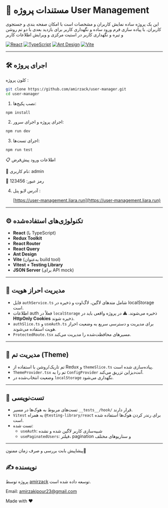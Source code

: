 # 📘 مستندات پروژه User Management

این یک پروژه ساده نمایش کاربران و مشخصات است با امکان صفحه بندی و جستجوی کاربران.
با پیاده سازی فرم ورود ساده و نگهداری کاربر برای بازدید بعدی
با دو تم روشن و تیره
و نگهداری کاربر در استیت مرکزی و ویرایش اطلاعات کاربر

[![React](https://img.shields.io/badge/React-18.0+-61DAFB?style=for-the-badge&logo=react&logoColor=black)](https://reactjs.org/)
[![TypeScript](https://img.shields.io/badge/TypeScript-5.0+-3178C6?style=for-the-badge&logo=typescript&logoColor=white)](https://www.typescriptlang.org/)
[![Ant Design](https://img.shields.io/badge/Ant_Design-5.0+-0170FE?style=for-the-badge&logo=antdesign&logoColor=white)](https://ant.design/)
[![Vite](https://img.shields.io/badge/Vite-5.0+-646CFF?style=for-the-badge&logo=vite&logoColor=white)](https://vitejs.dev/)

---

## 🛠 اجرای پروژه

کلون پروژه :

```bash
git clone https://github.com/amirzack/user-manager.git
cd user-manager
```

1. نصب پکیج‌ها:

```bash
npm install
```

2. اجرای پروژه و اجرای سرور:

```bash
npm run dev
```

3. اجرای تست‌ها:

```bash
npm run test
```

📋 اطلاعات ورود پیش‌فرض

👤 نام کاربری: admin

🔐 رمز عبور: 123456

4. آدرس لایو پنل :

   [https://user-management.liara.run](https://user-management.liara.run)

---

## ⚙️ تکنولوژی‌های استفاده‌شده

- **React** (با TypeScript)
- **Redux Toolkit**
- **React Router**
- **React Query**
- **Ant Design**
- **Vite** (به‌عنوان build tool)
- **Vitest + Testing Library**
- **JSON Server** (برای API mock)

---

## 🔐 مدیریت احراز هویت

- فایل `authService.ts` شامل متدهای لاگین، لاگ‌اوت و ذخیره در localStorage است.
- اطلاعات auth فعلاً در `localStorage` ذخیره می‌شوند.
  ⚠️ در پروژه واقعی باید در **HttpOnly Cookies** ذخیره شوند.
- `authSlice.ts` و `useAuth.ts` برای مدیریت و دسترسی سریع به وضعیت احراز هویت استفاده می‌شوند.
- `ProtectedRoute.tsx` مسیرهای محافظت‌شده را مدیریت می‌کند.

---

## 🎨 مدیریت تم (Theme)

- تم تاریک/روشن با استفاده از Redux و `themeSlice.ts` پیاده‌سازی شده است.
- `ThemeProvider.tsx` تم را به `ConfigProvider` آنت‌دیزاین تزریق می‌کند.
- وضعیت انتخاب‌شده در `localStorage` نگهداری می‌شود.

---

## 🧪 تست‌نویسی

- تست‌های مربوط به هوک‌ها در مسیر `__tests__/hook/` قرار دارند.
- `Vitest` به همراه `@testing-library/react` برای رندر کردن هوک‌ها استفاده شده است.
- تست شده:
  - `useAuth`: شبیه‌سازی کاربر لاگین شده و نشده
  - `usePaginatedUsers`: فیلتر، pagination و سناریوهای مختلف

---

پیشاپیش بابت بررسی و صرف زمان ممنون🙏

## ✍️ نویسنده

پروژه توسط [amirzack](https://github.com/amirzack) توسعه داده شده است.

Email: amirzakipour23@gmail.com

<div align=“center”>

Made with ❤️

</div>
